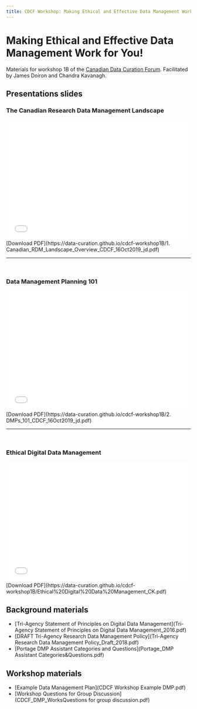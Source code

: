 ```yaml
---
title: CDCF Workshop: Making Ethical and Effective Data Management Work for You!
---
```

# Making Ethical and Effective Data Management Work for You!
Materials for workshop 1B of the [Canadian Data Curation Forum](https://data-curation.github.io/). Facilitated by James Doiron and Chandra Kavanagh.

## Presentations slides
### The Canadian Research Data Management Landscape
<div style="position:relative;padding-top:65%;">
<iframe src="//docs.google.com/viewer?url=https://data-curation.github.io/cdcf-workshop1B/1. Canadian_RDM_Landscape_Overview_CDCF_16Oct2019_jd.pdf?dl=0&hl=en_US&embedded=true" class="gde-frame" style="position:absolute;top:0;left:0;width:100%;height:100%;border:none;" scrolling="no"></iframe>
</div>
[Download PDF](https://data-curation.github.io/cdcf-workshop1B/1. Canadian_RDM_Landscape_Overview_CDCF_16Oct2019_jd.pdf)

<br>

---

<br>

### Data Management Planning 101
<div style="position:relative;padding-top:65%;">
<iframe src="//docs.google.com/viewer?url=https://data-curation.github.io/cdcf-workshop1B/2. DMPs_101_CDCF_16Oct2019_jd.pdf?dl=0&hl=en_US&embedded=true" class="gde-frame" style="position:absolute;top:0;left:0;width:100%;height:100%;border:none;" scrolling="no"></iframe>
</div>
[Download PDF](https://data-curation.github.io/cdcf-workshop1B/2. DMPs_101_CDCF_16Oct2019_jd.pdf)

<br>

---

<br>

### Ethical Digital Data Management
<div style="position:relative;padding-top:65%;">
<iframe src="//docs.google.com/viewer?url=https://data-curation.github.io/cdcf-workshop1B/Ethical%20Digital%20Data%20Management_CK.pdf?dl=0&hl=en_US&embedded=true" class="gde-frame" style="position:absolute;top:0;left:0;width:100%;height:100%;border:none;" scrolling="no"></iframe>
</div>
[Download PDF](https://data-curation.github.io/cdcf-workshop1B/Ethical%20Digital%20Data%20Management_CK.pdf)

## Background materials
- [Tri-Agency Statement of Principles on Digital Data Management](Tri-Agency Statement of Principles on Digital Data Management_2016.pdf)
- [DRAFT Tri-Agency Research Data Management Policy](Tri-Agency Research Data Management Policy_Draft_2018.pdf)
- [Portage DMP Assistant Categories and Questions](Portage_DMP Assistant Categories&Questions.pdf)

## Workshop materials
- [Example Data Management Plan](CDCF Workshop Example DMP.pdf)
- [Workshop Questions for Group Discussion](CDCF_DMP_WorksQuestions for group discussion.pdf)
